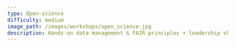 ```yaml
---
type: Open-science
difficulty: medium
image_path: /images/workshops/open_science.jpg
description: Hands-on data management & FAIR principles + leadership skills.
---  
```


